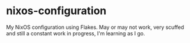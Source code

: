 # nixos-configuration
My NixOS configuration using Flakes. May or may not work, very scuffed and still a constant work in progress, I'm learning as I go. 
